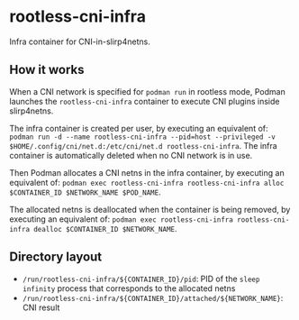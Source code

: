 # rootless-cni-infra

Infra container for CNI-in-slirp4netns.

## How it works

When a CNI network is specified for `podman run` in rootless mode, Podman launches the `rootless-cni-infra` container to execute CNI plugins inside slirp4netns.

The infra container is created per user, by executing an equivalent of:
`podman run -d --name rootless-cni-infra --pid=host --privileged -v $HOME/.config/cni/net.d:/etc/cni/net.d rootless-cni-infra`.
The infra container is automatically deleted when no CNI network is in use.

Then Podman allocates a CNI netns in the infra container, by executing an equivalent of:
`podman exec rootless-cni-infra rootless-cni-infra alloc $CONTAINER_ID $NETWORK_NAME $POD_NAME`.

The allocated netns is deallocated when the container is being removed, by executing an equivalent of:
`podman exec rootless-cni-infra rootless-cni-infra dealloc $CONTAINER_ID $NETWORK_NAME`.

## Directory layout

* `/run/rootless-cni-infra/${CONTAINER_ID}/pid`: PID of the `sleep infinity` process that corresponds to the allocated netns
* `/run/rootless-cni-infra/${CONTAINER_ID}/attached/${NETWORK_NAME}`: CNI result
